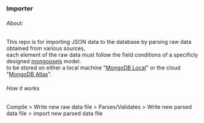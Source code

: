 ### Importer

###### About:
This repo is for importing JSON data to the database by parsing raw data obtained from various sources, <br />
each element of the raw data must follow the field conditions of a specificly designed [mongoosejs](https://www.npmjs.com/package/mongoose) model. <br />
to be stored on either a local machine "[MongoDB Local](https://www.mongodb.com/try/download/community)" or the cloud "[MongoDB Atlas](https://www.mongodb.com/cloud/atlas)".

###### How it works
Compile > Write new raw data file > Parses/Validates > Write new parsed data file > import new parsed data file
